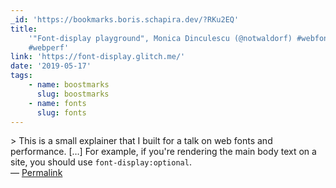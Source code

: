 ```yaml
---
_id: 'https://bookmarks.boris.schapira.dev/?RKu2EQ'
title:
    '"Font-display playground", Monica Dinculescu (@notwaldorf) #webfonts
    #webperf'
link: 'https://font-display.glitch.me/'
date: '2019-05-17'
tags:
    - name: boostmarks
      slug: boostmarks
    - name: fonts
      slug: fonts
---
```


&gt; This is a small explainer that I built for a talk on web fonts and
performance. […] For example, if you're rendering the main body text on a site,
you should use `font-display:optional`. <br>&#8212;
<a href="https://bookmarks.boris.schapira.dev/?RKu2EQ" title="Permalink">Permalink</a>
